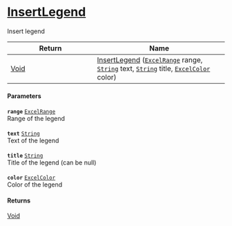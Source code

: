 # [InsertLegend](./ExcelHelper--InsertLegend.md)

Insert legend

| Return<div><a href="#"><img width=375></a></div> | Name<div><a href="#"><img width=525></a></div> | 
| --- | --- | 
| [Void](https://docs.microsoft.com/en-us/dotnet/api/System.Void) | [InsertLegend](./ExcelHelper--InsertLegend.md) ([`ExcelRange`](./ExcelHelper--InsertLegend.md) range, [`String`](https://docs.microsoft.com/en-us/dotnet/api/System.String) text, [`String`](https://docs.microsoft.com/en-us/dotnet/api/System.String) title, [`ExcelColor`](./../Excel/ExcelColor.md) color) | 


#### Parameters
**`range`**  [`ExcelRange`](./ExcelHelper--InsertLegend.md)<br>Range of the legend<br><br>**`text`**  [`String`](https://docs.microsoft.com/en-us/dotnet/api/System.String)<br>Text of the legend<br><br>**`title`**  [`String`](https://docs.microsoft.com/en-us/dotnet/api/System.String)<br>Title of the legend (can be null)<br><br>**`color`**  [`ExcelColor`](./../Excel/ExcelColor.md)<br>Color of the legend
#### Returns
[Void](https://docs.microsoft.com/en-us/dotnet/api/System.Void)<br>
